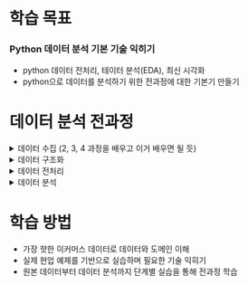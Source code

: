 # 학습 목표
### Python 데이터 분석 기본 기술 익히기
- python 데이터 전처리, 테이터 분석(EDA), 최신 시각화
- python으로 데이터를 분석하기 위한 전과정에 대한 기본기 만들기


# 데이터 분석 전과정
<details>
  <summary>데이터 수집 (2, 3, 4 과정을 배우고 이거 배우면 될 듯) </summary>

  > - 인터넷(크롤링)
  > - 데이터베이스(SQL, NoSQL)
  > - Open API
  > - 파일
</details>

<details>
  <summary>데이터 구조화</summary>

  > - JSON
  > - CSV
  > - XML
  > - Plain Text
</details>

<details>
  <summary>데이터 전처리</summary>

  > - python
  > - pandas
</details>

<details>
  <summary>데이터 분석</summary>

  > - 데이터 분석(EDA)
  > - 데이터 시각화
</details>


# 학습 방법
- 가장 핫한 이커머스 데이터로 데이터와 도메인 이해
- 실제 현업 예제를 기반으로 실습하며 필요한 기술 익히기
- 원본 데이터부터 데이터 분석까지 단계별 실습을 통해 전과정 학습
